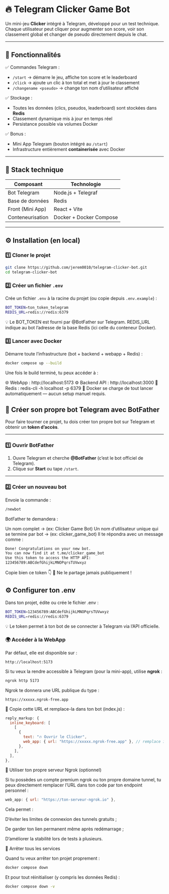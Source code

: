 # 🔥 Telegram Clicker Game Bot

Un mini-jeu **Clicker** intégré à Telegram, développé pour un test technique.  
Chaque utilisateur peut cliquer pour augmenter son score, voir son classement global et changer de pseudo directement depuis le chat.

---

## 🚀 Fonctionnalités

✅ Commandes Telegram :
- `/start` → démarre le jeu, affiche ton score et le leaderboard  
- `/click` → ajoute un clic à ton total et met à jour le classement  
- `/changename <pseudo>` → change ton nom d’utilisateur affiché  

✅ Stockage :
- Toutes les données (clics, pseudos, leaderboard) sont stockées dans **Redis**  
- Classement dynamique mis à jour en temps réel  
- Persistance possible via volumes Docker  

✅ Bonus :
- Mini App Telegram (bouton intégré au `/start`)  
- Infrastructure entièrement **containerisée** avec Docker  

---

## 🧠 Stack technique

| Composant | Technologie |
|------------|-------------|
| Bot Telegram | Node.js + Telegraf |
| Base de données | Redis |
| Front (Mini App) | React + Vite |
| Conteneurisation | Docker + Docker Compose |

---

## ⚙️ Installation (en local)

### 1️⃣ Cloner le projet
```bash
git clone https://github.com/jerem0010/telegram-clicker-bot.git
cd telegram-clicker-bot
```
### 2️⃣ Créer un fichier `.env`

Crée un fichier `.env` à la racine du projet (ou copie depuis `.env.example`) :

```bash
BOT_TOKEN=ton_token_telegram
REDIS_URL=redis://redis:6379
```
💡 Le BOT_TOKEN est fourni par @BotFather sur Telegram.
REDIS_URL indique au bot l’adresse de la base Redis (ici celle du conteneur Docker).

### 3️⃣ Lancer avec Docker

Démarre toute l’infrastructure (bot + backend + webapp + Redis) :

```bash
docker compose up --build
```
Une fois le build terminé, tu peux accéder à :

🌐 WebApp : http://localhost:5173
⚙️ Backend API : http://localhost:3000
🧠 Redis : redis-cli -h localhost -p 6379
🐳 Docker se charge de tout lancer automatiquement — aucun setup manuel requis.

## 🤖 Créer son propre bot Telegram avec BotFather

Pour faire tourner ce projet, tu dois créer ton propre bot sur Telegram et obtenir un **token d’accès**.

---

### 1️⃣ Ouvrir BotFather

1. Ouvre Telegram et cherche **@BotFather** (c’est le bot officiel de Telegram).  
2. Clique sur **Start** ou tape `/start`.

---

### 2️⃣ Créer un nouveau bot

Envoie la commande :

```bash
/newbot
```
BotFather te demandera :

Un nom complet → (ex: Clicker Game Bot)
Un nom d’utilisateur unique qui se termine par bot → (ex: clicker_game_bot)
Il te répondra avec un message comme :
```bash
Done! Congratulations on your new bot.
You can now find it at t.me/clicker_game_bot
Use this token to access the HTTP API:
123456789:ABCdefGhijkLMNOPqrsTUVwxyz
```
Copie bien ce token 👇
🔐 Ne le partage jamais publiquement !

## ⚙️ Configurer ton .env

Dans ton projet, édite ou crée le fichier .env :
```bash
BOT_TOKEN=123456789:ABCdefGhijkLMNOPqrsTUVwxyz
REDIS_URL=redis://redis:6379
```
💡 Le token permet à ton bot de se connecter à Telegram via l’API officielle.

### 🌍 Accéder à la WebApp

Par défaut, elle est disponible sur :
```
http://localhost:5173
```
Si tu veux la rendre accessible à Telegram (pour la mini-app), utilise **ngrok** :

```bash
ngrok http 5173
```
Ngrok te donnera une URL publique du type :
```
https://xxxxx.ngrok-free.app
```
🧩 Copie cette URL et remplace-la dans ton bot (index.js) :
```js
reply_markup: {
  inline_keyboard: [
    [
      {
        text: "🔥 Ouvrir le Clicker",
        web_app: { url: "https://xxxxx.ngrok-free.app" }, // remplace ici
      },
    ],
  ],
},
```
🧠 Utiliser ton propre serveur Ngrok (optionnel)

Si tu possèdes un compte premium ngrok ou ton propre domaine tunnel,
tu peux directement remplacer l’URL dans ton code par ton endpoint personnel :
```js
web_app: { url: "https://ton-serveur-ngrok.io" },
```
Cela permet :

D’éviter les limites de connexion des tunnels gratuits ;

De garder ton lien permanent même après redémarrage ;

D’améliorer la stabilité lors de tests à plusieurs.

🧹 Arrêter tous les services

Quand tu veux arrêter ton projet proprement :
```bash
docker compose down
```
Et pour tout réinitialiser (y compris les données Redis) :
```bash
docker compose down -v
```
